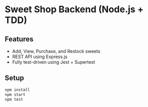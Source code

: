 
# Sweet Shop Backend (Node.js + TDD)

## Features
- Add, View, Purchase, and Restock sweets
- REST API using Express.js
- Fully test-driven using Jest + Supertest

## Setup
```bash
npm install
npm start
npm test

